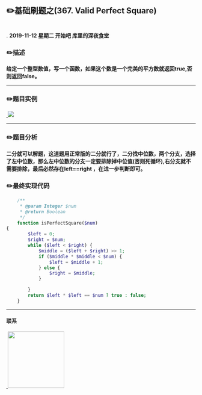 
## :pencil2:基础刷题之(367. Valid Perfect Square)
<br>.
**2019-11-12 星期二 开始吧 库里的深夜食堂**

### :pencil2:描述
**给定一个整型数值，写一个函数，如果这个数是一个完美的平方数就返回true,否则返回false。**

****
### :pencil2:题目实例

<a href="https://github.com/wuqinqiang/">
​    <img src="https://github.com/wuqinqiang/Lettcode-php/blob/master/images/367.png">
</a> 

****
### :pencil2:题目分析

**二分就可以解题，这道题用正常版的二分就行了，二分找中位数，两个分支，选择了左中位数，那么左中位数的分支一定要排除掉中位值(否则死循环),右分支就不需要排除，最后必然存在left==right ，在进一步判断即可。**

### :pencil2:最终实现代码

```php
    /**
     * @param Integer $num
     * @return Boolean
     */
    function isPerfectSquare($num)
{
        $left = 0;
        $right = $num;
        while ($left < $right) {
            $middle = ($left + $right) >> 1;
            if ($middle * $middle < $num) {
                $left = $middle + 1;
            } else {
                $right = $middle;
            }

        }
        return $left * $left == $num ? true : false;
    }

```
  ****
  
#### 联系

<a href="https://github.com/wuqinqiang/">
​    <img src="https://github.com/wuqinqiang/Lettcode-php/blob/master/qrcode_for_gh_c194f9d4cdb1_430.jpg" width="150px" height="150px">
</a> 